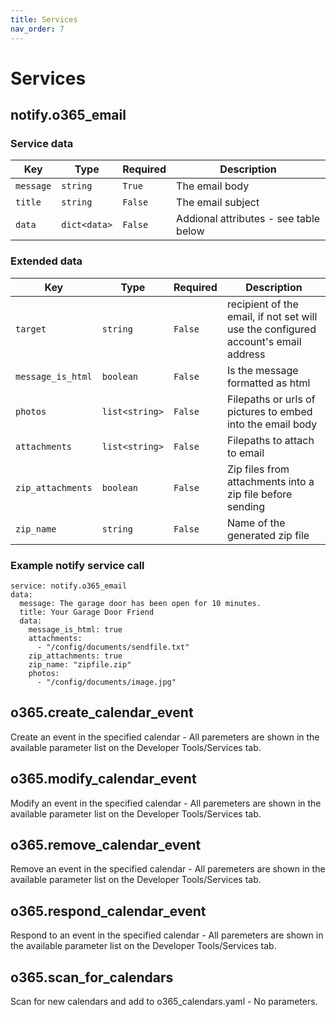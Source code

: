 ```yaml
---
title: Services
nav_order: 7
---
```


# Services
## notify.o365_email

### Service data
Key | Type | Required | Description
-- | -- | -- | --
`message` | `string` | `True` | The email body
`title` | `string` | `False` | The email subject
`data` | `dict<data>` | `False` | Addional attributes - see table below

### Extended data
Key | Type | Required | Description
-- | -- | -- | --
`target` | `string` | `False` | recipient of the email, if not set will use the configured account's email address
`message_is_html` | `boolean` | `False` | Is the message formatted as html
`photos` | `list<string>` | `False` | Filepaths or urls of pictures to embed into the email body
`attachments` | `list<string>` | `False` | Filepaths to attach to email
`zip_attachments` | `boolean` | `False` | Zip files from attachments into a zip file before sending
`zip_name` | `string` | `False` | Name of the generated zip file

### Example notify service call

```
service: notify.o365_email
data:
  message: The garage door has been open for 10 minutes.
  title: Your Garage Door Friend
  data:
    message_is_html: true
    attachments:
      - "/config/documents/sendfile.txt"
    zip_attachments: true
    zip_name: "zipfile.zip"
    photos:
      - "/config/documents/image.jpg"
```
## o365.create_calendar_event
Create an event in the specified calendar - All paremeters are shown in the available parameter list on the Developer Tools/Services tab.
## o365.modify_calendar_event
Modify an event in the specified calendar - All paremeters are shown in the available parameter list on the Developer Tools/Services tab.
## o365.remove_calendar_event
Remove an event in the specified calendar - All paremeters are shown in the available parameter list on the Developer Tools/Services tab.
## o365.respond_calendar_event
Respond to an event in the specified calendar - All paremeters are shown in the available parameter list on the Developer Tools/Services tab.
## o365.scan_for_calendars
Scan for new calendars and add to o365_calendars.yaml - No parameters.
